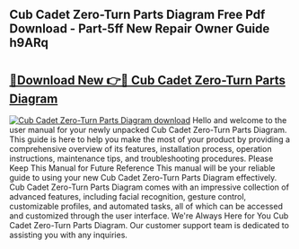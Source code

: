 ## Cub Cadet Zero-Turn Parts Diagram Free Pdf Download - Part-5ff New Repair Owner Guide h9ARq

# <h2><a href="http://dfic20.blite.top/?on=Cub+Cadet+Zero-Turn+Parts+Diagram">🔗Download New 👉🔴 Cub Cadet Zero-Turn Parts Diagram</a></h2>

[![Cub Cadet Zero-Turn Parts Diagram download](https://i.imgur.com/lujVjoI.png)](http://dfic20.blite.top/?on=Cub+Cadet+Zero-Turn+Parts+Diagram)
Hello and welcome to the user manual for your newly unpacked Cub Cadet Zero-Turn Parts Diagram. This guide is here to help you make the most of your product by providing a comprehensive overview of its features, installation process, operation instructions, maintenance tips, and troubleshooting procedures. Please Keep This Manual for Future Reference This manual will be your reliable guide to using your new Cub Cadet Zero-Turn Parts Diagram effectively. Cub Cadet Zero-Turn Parts Diagram comes with an impressive collection of advanced features, including facial recognition, gesture control, customizable profiles, and automated tasks, all of which can be accessed and customized through the user interface. We're Always Here for You Cub Cadet Zero-Turn Parts Diagram. Our customer support team is dedicated to assisting you with any inquiries.
